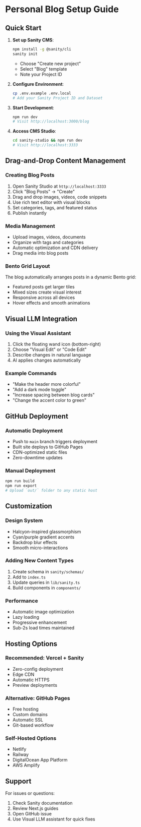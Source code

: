 # Personal Blog Setup Guide

## Quick Start

1. **Set up Sanity CMS**:
   ```bash
   npm install -g @sanity/cli
   sanity init
   ```
   - Choose "Create new project"
   - Select "Blog" template
   - Note your Project ID

2. **Configure Environment**:
   ```bash
   cp .env.example .env.local
   # Add your Sanity Project ID and Dataset
   ```

3. **Start Development**:
   ```bash
   npm run dev
   # Visit http://localhost:3000/blog
   ```

4. **Access CMS Studio**:
   ```bash
   cd sanity-studio && npm run dev
   # Visit http://localhost:3333
   ```

## Drag-and-Drop Content Management

### Creating Blog Posts
1. Open Sanity Studio at `http://localhost:3333`
2. Click "Blog Posts" → "Create"
3. Drag and drop images, videos, code snippets
4. Use rich text editor with visual blocks
5. Set categories, tags, and featured status
6. Publish instantly

### Media Management
- Upload images, videos, documents
- Organize with tags and categories
- Automatic optimization and CDN delivery
- Drag media into blog posts

### Bento Grid Layout
The blog automatically arranges posts in a dynamic Bento grid:
- Featured posts get larger tiles
- Mixed sizes create visual interest
- Responsive across all devices
- Hover effects and smooth animations

## Visual LLM Integration

### Using the Visual Assistant
1. Click the floating wand icon (bottom-right)
2. Choose "Visual Edit" or "Code Edit"
3. Describe changes in natural language
4. AI applies changes automatically

### Example Commands
- "Make the header more colorful"
- "Add a dark mode toggle"
- "Increase spacing between blog cards"
- "Change the accent color to green"

## GitHub Deployment

### Automatic Deployment
- Push to `main` branch triggers deployment
- Built site deploys to GitHub Pages
- CDN-optimized static files
- Zero-downtime updates

### Manual Deployment
```bash
npm run build
npm run export
# Upload `out/` folder to any static host
```

## Customization

### Design System
- Halcyon-inspired glassmorphism
- Cyan/purple gradient accents
- Backdrop blur effects
- Smooth micro-interactions

### Adding New Content Types
1. Create schema in `sanity/schemas/`
2. Add to `index.ts`
3. Update queries in `lib/sanity.ts`
4. Build components in `components/`

### Performance
- Automatic image optimization
- Lazy loading
- Progressive enhancement
- Sub-2s load times maintained

## Hosting Options

### Recommended: Vercel + Sanity
- Zero-config deployment
- Edge CDN
- Automatic HTTPS
- Preview deployments

### Alternative: GitHub Pages
- Free hosting
- Custom domains
- Automatic SSL
- Git-based workflow

### Self-Hosted Options
- Netlify
- Railway
- DigitalOcean App Platform
- AWS Amplify

## Support

For issues or questions:
1. Check Sanity documentation
2. Review Next.js guides
3. Open GitHub issue
4. Use Visual LLM assistant for quick fixes
